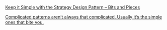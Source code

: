 
[Keep it Simple with the Strategy Design Pattern – Bits and Pieces](https://blog.bitsrc.io/keep-it-simple-with-the-strategy-design-pattern-c36a14c985e9)



[Complicated patterns aren’t always that complicated. Usually it’s the simple ones that bite you.](https://hackernoon.com/complicated-patterns-arent-always-that-complicated-usually-it-s-the-simple-ones-that-bite-you-caf870f2bf03)
